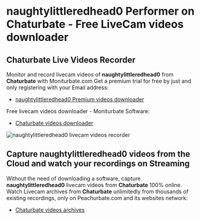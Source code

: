 # naughtylittleredhead0 Performer on Chaturbate - Free LiveCam videos downloader

## Chaturbate Live Videos Recorder

Monitor and record livecam videos of **naughtylittleredhead0** from **Chaturbate** with Moniturbate.com
Get a premium trial for free by just and only registering with your Email address:
* [naughtylittleredhead0 Premium videos downloader](https://moniturbate.com/request-demo-licence-key.html)

Free livecam videos downloader - Moniturbate Software:
* [Chaturbate videos downloader](https://moniturbate.com/moniturbate-download-software.html)

![naughtylittleredhead0 livecam videos recorder](https://peachurnet.com/templates/moniturbate-software.png)


## Capture naughtylittleredhead0 videos from the Cloud and watch your recordings on Streaming

Without the need of downloading a software, capture **naughtylittleredhead0** livecam videos from **Chaturbate** 100% online.
Watch Livecam archives from **Chaturbate** unlimitedly from thousands of existing recordings, only on Peachurbate.com and its websites network:
* [Chaturbate videos archives](https://peachurnet.com/)